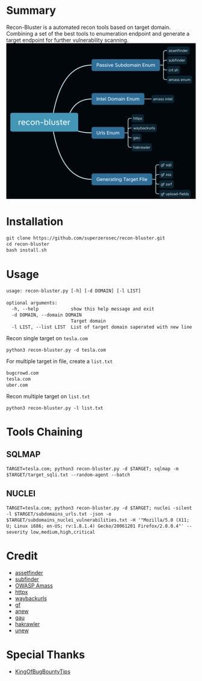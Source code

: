# Summary
Recon-Bluster is a automated recon tools based on target domain. Combining a set of the best tools to enumeration endpoint and generate a target endpoint for further vulnerability scanning.
![Alt text](images/xmind.png "a title")
# Installation
```shell
git clone https://github.com/superzerosec/recon-bluster.git
cd recon-bluster
bash install.sh
```
# Usage
```shell
usage: recon-bluster.py [-h] [-d DOMAIN] [-l LIST]

optional arguments:
  -h, --help            show this help message and exit
  -d DOMAIN, --domain DOMAIN
                        Target domain
  -l LIST, --list LIST  List of target domain saperated with new line
```

Recon single target on `tesla.com`
```shell
python3 recon-bluster.py -d tesla.com
```
For multiple target in file, create a `list.txt`
```shell
bugcrowd.com
tesla.com
uber.com
```
Recon multiple target on `list.txt`
```shell
python3 recon-bluster.py -l list.txt
```
# Tools Chaining
## SQLMAP
```shell
TARGET=tesla.com; python3 recon-bluster.py -d $TARGET; sqlmap -m $TARGET/target_sqli.txt --random-agent --batch
```
## NUCLEI
```shell
TARGET=tesla.com; python3 recon-bluster.py -d $TARGET; nuclei -silent -l $TARGET/subdomains_urls.txt -json -o $TARGET/subdomains_nuclei_vulnerabilities.txt -H '"Mozilla/5.0 (X11; U; Linux i686; en-US; rv:1.8.1.4) Gecko/20061201 Firefox/2.0.0.4"' --severity low,medium,high,critical
```
# Credit
* [assetfinder](https://github.com/tomnomnom/assetfinder)
* [subfinder](https://github.com/projectdiscovery/subfinder)
* [OWASP Amass](https://github.com/OWASP/Amass)
* [httpx](https://github.com/projectdiscovery/httpx)
* [waybackurls](https://github.com/tomnomnom/waybackurls)
* [gf](https://github.com/tomnomnom/gf)
* [anew](https://github.com/tomnomnom/anew)
* [gau](https://github.com/lc/gau)
* [hakrawler](https://github.com/hakluke/hakrawler)
* [unew](https://github.com/dwisiswant0/unew)
# Special Thanks
* [KingOfBugBountyTips](https://github.com/KingOfBugbounty/KingOfBugBountyTips)
